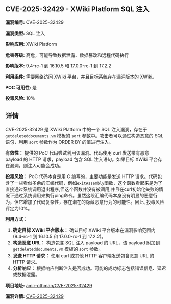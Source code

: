 ## CVE-2025-32429 - XWiki Platform SQL 注入

**漏洞编号:** CVE-2025-32429

**漏洞类型:** SQL 注入

**影响应用:** XWiki Platform

**危害等级:** 高危，可能导致数据泄露、数据篡改和远程代码执行

**影响版本:** 9.4-rc-1 到 16.10.5 和 17.0.0-rc-1 到 17.2.2

**利用条件:** 需要网络访问 XWiki 平台，并且目标系统存在漏洞版本的 XWiki。

**POC 可用性:** 是

**投毒风险:** 10%

## 详情

CVE-2025-32429 是 XWiki Platform 中的一个 SQL 注入漏洞，存在于 `getdeleteddocuments.vm` 模板的 `sort` 参数中。攻击者可以通过构造恶意的 SQL 语句，利用 `sort` 参数作为 ORDER BY 的值进行注入。

**有效性：**
提供的 PoC 代码尝试利用该漏洞。代码使用 curl 发送带有恶意 payload 的 HTTP 请求，payload 包含 SQL 注入语句。如果目标 XWiki 平台存在漏洞，则注入可能会成功。

**投毒风险：**
PoC 代码本身是用 C 编写的，主要功能是发送 HTTP 请求。代码包含了一些看似多余的汇编代码，例如`exitAssembly`函数，这个函数看起来是为了直接通过系统调用退出程序,但这个函数并没有被调用,并且在curl初始化失败的情况下通过系统调用来执行ping命令。虽然这段汇编代码本身没有明显的恶意行为，但它增加了代码复杂性，存在潜在的隐藏恶意行为的可能性。因此, 投毒风险评定为10%。

**利用方式：**
1.  **确定目标 XWiki 平台版本：** 确认目标 XWiki 平台版本在漏洞影响范围内 (9.4-rc-1 到 16.10.5 和 17.0.0-rc-1 到 17.2.2)。
2.  **构造恶意 URL：**  构造包含 SQL 注入 payload 的 URL，该 payload 附加到 `getdeleteddocuments.vm` 模板的 `sort` 参数。
3.  **发送 HTTP 请求：** 使用 curl 或其他 HTTP 客户端发送包含恶意 URL 的 HTTP 请求。
4.  **分析响应：**  根据响应判断注入是否成功。可能的成功标志包括错误信息、延迟或数据泄露。

**项目地址:** [amir-othman/CVE-2025-32429](https://github.com/amir-othman/CVE-2025-32429)

**漏洞详情:** [CVE-2025-32429](https://nvd.nist.gov/vuln/detail/CVE-2025-32429)